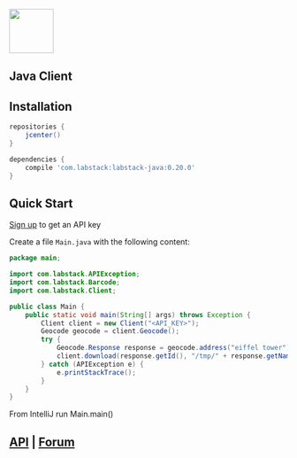 <a href="https://labstack.com"><img height="80" src="https://cdn.labstack.com/images/labstack-logo.svg"></a>

## Java Client

## Installation

```groovy
repositories {
    jcenter()
}

dependencies {
    compile 'com.labstack:labstack-java:0.20.0'
}
```

## Quick Start

[Sign up](https://labstack.com/signup) to get an API key

Create a file `Main.java` with the following content:

```java
package main;

import com.labstack.APIException;
import com.labstack.Barcode;
import com.labstack.Client;

public class Main {
    public static void main(String[] args) throws Exception {
        Client client = new Client("<API_KEY>");
        Geocode geocode = client.Geocode();
        try {
            Geocode.Response response = geocode.address("eiffel tower");
            client.download(response.getId(), "/tmp/" + response.getName());
        } catch (APIException e) {
            e.printStackTrace();
        }
    }
}
```

From IntelliJ run Main.main()

## [API](https://labstack.com/api) | [Forum](https://forum.labstack.com)
